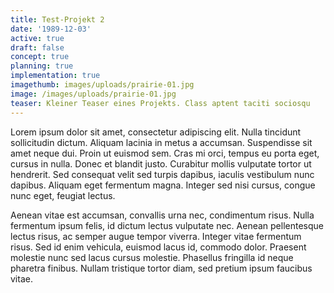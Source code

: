```yaml
---
title: Test-Projekt 2
date: '1989-12-03'
active: true
draft: false
concept: true
planning: true
implementation: true
imagethumb: images/uploads/prairie-01.jpg
image: /images/uploads/prairie-01.jpg
teaser: Kleiner Teaser eines Projekts. Class aptent taciti sociosqu
---
```

Lorem ipsum dolor sit amet, consectetur adipiscing elit. Nulla tincidunt sollicitudin dictum. Aliquam lacinia in metus a accumsan. Suspendisse sit amet neque dui. Proin ut euismod sem. Cras mi orci, tempus eu porta eget, cursus in nulla. Donec et blandit justo. Curabitur mollis vulputate tortor ut hendrerit. Sed consequat velit sed turpis dapibus, iaculis vestibulum nunc dapibus. Aliquam eget fermentum magna. Integer sed nisi cursus, congue nunc eget, feugiat lectus.

Aenean vitae est accumsan, convallis urna nec, condimentum risus. Nulla fermentum ipsum felis, id dictum lectus vulputate nec. Aenean pellentesque lectus risus, ac semper augue tempor viverra. Integer vitae fermentum risus. Sed id enim vehicula, euismod lacus id, commodo dolor. Praesent molestie nunc sed lacus cursus molestie. Phasellus fringilla id neque pharetra finibus. Nullam tristique tortor diam, sed pretium ipsum faucibus vitae.
